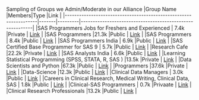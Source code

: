 
Sampling of Groups we Admin/Moderate in our Alliance
|Group Name                                                        |Members|Type     |Link                                                      |
|------------------------------------------------------------------|-------|---------|----------------------------------------------------------|
|SAS Programmers Jobs for Freshers and Experienced                 | 7.4k  |Private  | [Link](https://www.facebook.com/groups/320604938401104)  |
|SAS Programmers                                                   |21.3k  |Public   | [Link](https://www.facebook.com/groups/7189916198)       |
|SAS Programmers                                                   | 8.4k  |Public   | [Link](https://www.facebook.com/groups/261414140607137)  |
|SAS Programmers India                                             | 6.9k  |Public   | [Link](https://www.facebook.com/groups/sas.india/)       |
|SAS Certified Base Programmer for SAS 9                           | 5.7k  |Public   | [Link](https://www.facebook.com/groups/384524111784)     |
|Research Cafe                                                     |22.2k  |Private  | [Link](https://www.facebook.com/groups/uumresearchcafe/) |
|SAS Analysts India                                                | 6.6k  |Public   | [Link](https://www.facebook.com/groups/SASanalysts/)     |
|Learning Statistical Programming (SPSS, STATA, R, SAS )           |13.5k  |Private  | [Link](https://www.facebook.com/groups/915334311856690/) |
|Data Scientists and Python                                        |67.3k  |Public   | [Link](https://www.facebook.com/groups/997975157020313/) |
|Programmers                                                       |37.6k  |Private  | [Link](https://www.facebook.com/groups/996305460498149/) |
|Data-Science                                                      |12.3k  |Public   | [Link](https://www.facebook.com/groups/TheDataScience/)  |
|Clinical Data Managers                                            | 3.0k  |Public   | [Link](https://www.facebook.com/groups/549812835044110/) |
|Careers in Clinical Research, Medical Writing, Clinical Data, SAS | 1.8k  |Public   | [Link](https://www.facebook.com/groups/535687679778914/) |
|Clinical-SAS Programmers                                          | 0.7k  |Privaate | [Link](https://www.facebook.com/groups/328606037254538/) |
|Clinical Research Professionals                                   |13.2k  |Public   | [Link](https://www.facebook.com/groups/7711059962/)      |